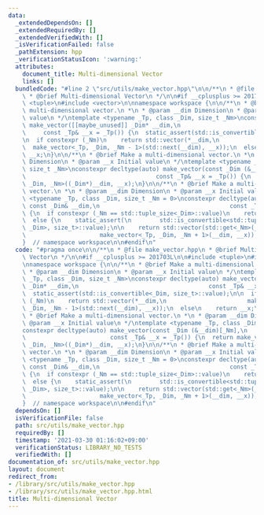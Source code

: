 ```yaml
---
data:
  _extendedDependsOn: []
  _extendedRequiredBy: []
  _extendedVerifiedWith: []
  _isVerificationFailed: false
  _pathExtension: hpp
  _verificationStatusIcon: ':warning:'
  attributes:
    document_title: Multi-dimensional Vector
    links: []
  bundledCode: "#line 2 \"src/utils/make_vector.hpp\"\n\n/**\n * @file make_vector.hpp\n\
    \ * @brief Multi-dimensional Vector\n */\n\n#if __cplusplus >= 201703L\n\n#include\
    \ <tuple>\n#include <vector>\n\nnamespace workspace {\n\n/**\n * @brief Make a\
    \ multi-dimensional vector.\n *\n * @param __dim Dimension\n * @param __x Initial\
    \ value\n */\ntemplate <typename _Tp, class _Dim, size_t _Nm>\nconstexpr decltype(auto)\
    \ make_vector([[maybe_unused]] _Dim* __dim,\n                                \
    \     const _Tp& __x = _Tp()) {\n  static_assert(std::is_convertible<_Dim, size_t>::value);\n\
    \n  if constexpr (_Nm)\n    return std::vector(*__dim,\n                     \
    \  make_vector<_Tp, _Dim, _Nm - 1>(std::next(__dim), __x));\n  else\n    return\
    \ __x;\n}\n\n/**\n * @brief Make a multi-dimensional vector.\n *\n * @param __dim\
    \ Dimension\n * @param __x Initial value\n */\ntemplate <typename _Tp, class _Dim,\
    \ size_t _Nm>\nconstexpr decltype(auto) make_vector(const _Dim (&__dim)[_Nm],\n\
    \                                     const _Tp& __x = _Tp()) {\n  return make_vector<_Tp,\
    \ _Dim, _Nm>((_Dim*)__dim, __x);\n}\n\n/**\n * @brief Make a multi-dimensional\
    \ vector.\n *\n * @param __dim Dimension\n * @param __x Initial value\n */\ntemplate\
    \ <typename _Tp, class _Dim, size_t _Nm = 0>\nconstexpr decltype(auto) make_vector([[maybe_unused]]\
    \ const _Dim& __dim,\n                                     const _Tp& __x = _Tp())\
    \ {\n  if constexpr (_Nm == std::tuple_size<_Dim>::value)\n    return __x;\n\n\
    \  else {\n    static_assert(\n        std::is_convertible<std::tuple_element_t<_Nm,\
    \ _Dim>, size_t>::value);\n\n    return std::vector(std::get<_Nm>(__dim),\n  \
    \                     make_vector<_Tp, _Dim, _Nm + 1>(__dim, __x));\n  }\n}\n\n\
    }  // namespace workspace\n\n#endif\n"
  code: "#pragma once\n\n/**\n * @file make_vector.hpp\n * @brief Multi-dimensional\
    \ Vector\n */\n\n#if __cplusplus >= 201703L\n\n#include <tuple>\n#include <vector>\n\
    \nnamespace workspace {\n\n/**\n * @brief Make a multi-dimensional vector.\n *\n\
    \ * @param __dim Dimension\n * @param __x Initial value\n */\ntemplate <typename\
    \ _Tp, class _Dim, size_t _Nm>\nconstexpr decltype(auto) make_vector([[maybe_unused]]\
    \ _Dim* __dim,\n                                     const _Tp& __x = _Tp()) {\n\
    \  static_assert(std::is_convertible<_Dim, size_t>::value);\n\n  if constexpr\
    \ (_Nm)\n    return std::vector(*__dim,\n                       make_vector<_Tp,\
    \ _Dim, _Nm - 1>(std::next(__dim), __x));\n  else\n    return __x;\n}\n\n/**\n\
    \ * @brief Make a multi-dimensional vector.\n *\n * @param __dim Dimension\n *\
    \ @param __x Initial value\n */\ntemplate <typename _Tp, class _Dim, size_t _Nm>\n\
    constexpr decltype(auto) make_vector(const _Dim (&__dim)[_Nm],\n             \
    \                        const _Tp& __x = _Tp()) {\n  return make_vector<_Tp,\
    \ _Dim, _Nm>((_Dim*)__dim, __x);\n}\n\n/**\n * @brief Make a multi-dimensional\
    \ vector.\n *\n * @param __dim Dimension\n * @param __x Initial value\n */\ntemplate\
    \ <typename _Tp, class _Dim, size_t _Nm = 0>\nconstexpr decltype(auto) make_vector([[maybe_unused]]\
    \ const _Dim& __dim,\n                                     const _Tp& __x = _Tp())\
    \ {\n  if constexpr (_Nm == std::tuple_size<_Dim>::value)\n    return __x;\n\n\
    \  else {\n    static_assert(\n        std::is_convertible<std::tuple_element_t<_Nm,\
    \ _Dim>, size_t>::value);\n\n    return std::vector(std::get<_Nm>(__dim),\n  \
    \                     make_vector<_Tp, _Dim, _Nm + 1>(__dim, __x));\n  }\n}\n\n\
    }  // namespace workspace\n\n#endif\n"
  dependsOn: []
  isVerificationFile: false
  path: src/utils/make_vector.hpp
  requiredBy: []
  timestamp: '2021-03-30 01:16:02+09:00'
  verificationStatus: LIBRARY_NO_TESTS
  verifiedWith: []
documentation_of: src/utils/make_vector.hpp
layout: document
redirect_from:
- /library/src/utils/make_vector.hpp
- /library/src/utils/make_vector.hpp.html
title: Multi-dimensional Vector
---
```

